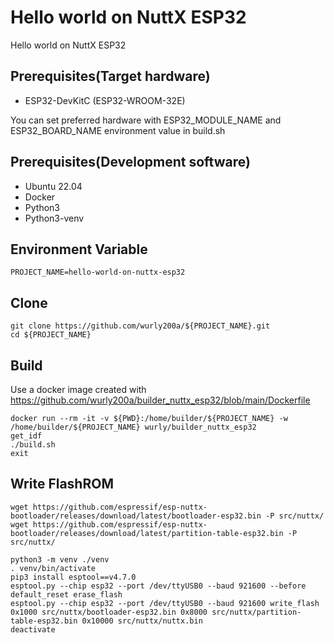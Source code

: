 # Hello world on NuttX ESP32

Hello world on NuttX ESP32

## Prerequisites(Target hardware)
 - ESP32-DevKitC (ESP32-WROOM-32E)
 
 You can set preferred hardware with ESP32_MODULE_NAME and ESP32_BOARD_NAME environment value in build.sh

## Prerequisites(Development software)
 - Ubuntu 22.04
 - Docker
 - Python3
  - Python3-venv

## Environment Variable

```
PROJECT_NAME=hello-world-on-nuttx-esp32
```

## Clone


```
git clone https://github.com/wurly200a/${PROJECT_NAME}.git
cd ${PROJECT_NAME}
```

## Build

Use a docker image created with https://github.com/wurly200a/builder_nuttx_esp32/blob/main/Dockerfile

```
docker run --rm -it -v ${PWD}:/home/builder/${PROJECT_NAME} -w /home/builder/${PROJECT_NAME} wurly/builder_nuttx_esp32
get_idf
./build.sh
exit
```

## Write FlashROM


```
wget https://github.com/espressif/esp-nuttx-bootloader/releases/download/latest/bootloader-esp32.bin -P src/nuttx/
wget https://github.com/espressif/esp-nuttx-bootloader/releases/download/latest/partition-table-esp32.bin -P src/nuttx/
```

```
python3 -m venv ./venv
. venv/bin/activate
pip3 install esptool==v4.7.0
esptool.py --chip esp32 --port /dev/ttyUSB0 --baud 921600 --before default_reset erase_flash
esptool.py --chip esp32 --port /dev/ttyUSB0 --baud 921600 write_flash 0x1000 src/nuttx/bootloader-esp32.bin 0x8000 src/nuttx/partition-table-esp32.bin 0x10000 src/nuttx/nuttx.bin
deactivate
```
